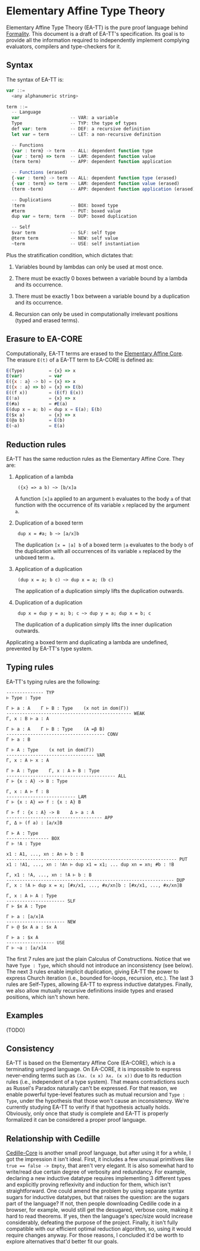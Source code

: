 # Elementary Affine Type Theory

Elementary Affine Type Theory (EA-TT) is the pure proof language behind [Formality](https://github.com/moonad/formality). This document is a draft of EA-TT's specification. Its goal is to provide all the information required to independently implement complying evaluators, compilers and type-checkers for it.

## Syntax

The syntax of EA-TT is:

```javascript
var ::=
  <any alphanumeric string>

term ::=
  -- Language
  var                   -- VAR: a variable
  Type                  -- TYP: the type of types
  def var: term         -- DEF: a recursive definition
  let var = term        -- LET: a non-recursive definition

  -- Functions
  {var : term} -> term  -- ALL: dependent function type
  {var : term} => term  -- LAM: dependent function value
  (term term)           -- APP: dependent function application

  -- Functions (erased)
  {-var : term} -> term -- ALL: dependent function type (erased)
  {-var : term} => term -- LAM: dependent function value (erased)
  (term -term)          -- APP: dependent function application (erased)

  -- Duplications
  !term                 -- BOX: boxed type
  #term                 -- PUT: boxed value
  dup var = term; term  -- DUP: boxed duplication

  -- Self
  $var term             -- SLF: self type
  @term term            -- NEW: self value
  ~term                 -- USE: self instantiation
```

Plus the stratification condition, which dictates that:

1. Variables bound by lambdas can only be used at most once.

2. There must be exactly 0 boxes between a variable bound by a lambda and its occurrence.

3. There must be exactly 1 box between a variable bound by a duplication and its occurrence.

4. Recursion can only be used in computationally irrelevant positions (typed and erased terms).

## Erasure to EA-CORE

Computationally, EA-TT terms are erased to the [Elementary Affine Core](../EA-Core). The erasure `E(t)` of a EA-TT term to EA-CORE is defined as:

```javascript
E(Type)         = {x} => x
E(var)          = var
E({x : a} -> b) = {x} => x
E({x : a} => b) = {x} => E(b)
E((f x))        = (E(f) E(x))
E(!a)           = {x} => x
E(#a)           = #E(a)
E(dup x = a; b) = dup x = E(a); E(b)
E($x a)         = {x} => x
E(@a b)         = E(b)
E(~a)           = E(a)
```

## Reduction rules

EA-TT has the same reduction rules as the Elementary Affine Core. They are:

1. Application of a lambda

        ({x} => a b) ~> [b/x]a

    A function `[x]a` applied to an argument `b` evaluates to the body `a` of that function with the occurrence of its variable `x` replaced by the argument `a`.

2. Duplication of a boxed term

        dup x = #a; b ~> [a/x]b

    The duplication `[x = |a] b` of a boxed term `|a` evaluates to the body `b` of the duplication with all occurrences of its variable `x` replaced by the unboxed term `a`.

3. Application of a duplication
        
        (dup x = a; b c) ~> dup x = a; (b c)

    The application of a duplication simply lifts the duplication outwards.

4. Duplication of a duplication

        dup x = dup y = a; b; c ~> dup y = a; dup x = b; c

    The duplication of a duplication simply lifts the inner duplication outwards.

Applicating a boxed term and duplicating a lambda are undefined, prevented by EA-TT's type system.

## Typing rules

EA-TT's typing rules are the following:

```
-------------- TYP
⊢ Type : Type

Γ ⊢ a : A    Γ ⊢ B : Type    (x not in dom(Γ))   
----------------------------------------------- WEAK
Γ, x : B ⊢ a : A

Γ ⊢ a : A    Γ ⊢ B : Type    (A =β B)
------------------------------------- CONV
Γ ⊢ a : B

Γ ⊢ A : Type    (x not in dom(Γ))
--------------------------------- VAR
Γ, x : A ⊢ x : A

Γ ⊢ A : Type    Γ, x : A ⊢ B : Type
----------------------------------------- ALL
Γ ⊢ {x : A} -> B : Type

Γ, x : A ⊢ f : B
-------------------------- LAM
Γ ⊢ {x : A} => f : {x : A} B

Γ ⊢ f : {x : A} -> B    Δ ⊢ a : A
------------------------------------ APP
Γ, Δ ⊢ (f a) : [a/x]B

Γ ⊢ A : Type
---------------- BOX
Γ ⊢ !A : Type

x1 : A1, ..., xn : An ⊢ b : B
---------------------------------------------------------------- PUT
x1 : !A1, ..., xn : !An ⊢ dup x1 = x1; ... dup xn = xn; #b : !B

Γ, x1 : !A, ..., xn : !A ⊢ b : B
--------------------------------------------------------------- DUP
Γ, x : !A ⊢ dup x = x; [#x/x1, ..., #x/xn]b : [#x/x1, ..., #x/xn]B

Γ, x : A ⊢ A : Type
---------------------- SLF
Γ ⊢ $x A : Type

Γ ⊢ a : [a/x]A
---------------------- NEW
Γ ⊢ @ $x A a : $x A

Γ ⊢ a : $x A
------------------ USE
Γ ⊢ ~a : [a/x]A
```


The first 7 rules are just the plain Calculus of Constructions. Notice that we have `Type : Type`, which should not introduce an inconsistency (see below). The next 3 rules enable implicit duplication, giving EA-TT the power to express Church iteration (i.e., bounded for-loops, recursion, etc.). The last 3 rules are Self-Types, allowing EA-TT to express inductive datatypes. Finally, we also allow mutually recursive definitions inside types and erased positions, which isn't shown here.

## Examples

(TODO)

## Consistency

EA-TT is based on the Elementary Affine Core (EA-CORE), which is a terminating untyped language. On EA-CORE, it is impossible to express never-ending terms such as `(λx. (x x) λx. (x x))` due to its reduction rules (i.e., independent of a type system). That means contradictions such as Russel's Paradox naturally can't be expressed. For that reason, we enable powerful type-level features such as mutual recursion and `Type : Type`, under the hypothesis that those won't cause an inconsistency. We're currently studying EA-TT to verify if that hypothesis actually holds. Obviously, only once that study is complete and EA-TT is properly formalized it can be considered a proper proof language.

## Relationship with Cedille

[Cedille-Core](https://github.com/maiavictor/cedille-core) is another small proof language, but after using it for a while, I got the impression it isn't ideal. First, it includes a few unusual primitives like `true == false -> Empty`, that aren't very elegant. It is also somewhat hard to write/read due certain degree of verbosity and redundancy. For example, declaring a new inductive datatype requires implementing 3 different types and explicitly proving reflexivity and induction for them, which isn't straightforward. One could amend the problem by using separate syntax sugars for inductive datatypes, but that raises the question: are the sugars part of the language? If not, then people downloading Cedille code in a browser, for example, would still get the desugared, verbose core, making it hard to read theorems. If yes, then the language's spec/size would increase considerably, defeating the purpose of the project. Finally, it isn't fully compatible with our efficient optimal reduction algorithm, so, using it would require changes anyway. For those reasons, I concluded it'd be worth to explore alternatives that'd better fit our goals.
